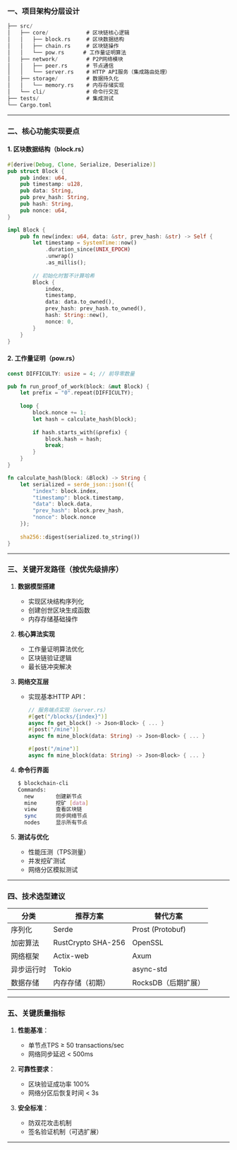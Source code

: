 


### 一、项目架构分层设计
```rust
├── src/
│   ├── core/            # 区块链核心逻辑
│   │   ├── block.rs     # 区块数据结构
│   │   ├── chain.rs     # 区块链操作
│   │   └── pow.rs      # 工作量证明算法
│   ├── network/         # P2P网络模块
│   │   ├── peer.rs      # 节点通信
│   │   └── server.rs    # HTTP API服务（集成路由处理）
│   ├── storage/         # 数据持久化
│   │   └── memory.rs    # 内存存储实现
│   └── cli/             # 命令行交互
├── tests/               # 集成测试
└── Cargo.toml
```

---

### 二、核心功能实现要点

#### 1. 区块数据结构（block.rs）
```rust
#[derive(Debug, Clone, Serialize, Deserialize)]
pub struct Block {
    pub index: u64,
    pub timestamp: u128,
    pub data: String,
    pub prev_hash: String,
    pub hash: String,
    pub nonce: u64,
}

impl Block {
    pub fn new(index: u64, data: &str, prev_hash: &str) -> Self {
        let timestamp = SystemTime::now()
            .duration_since(UNIX_EPOCH)
            .unwrap()
            .as_millis();
        
        // 初始化时暂不计算哈希
        Block {
            index,
            timestamp,
            data: data.to_owned(),
            prev_hash: prev_hash.to_owned(),
            hash: String::new(),
            nonce: 0,
        }
    }
}
```

#### 2. 工作量证明（pow.rs）
```rust
const DIFFICULTY: usize = 4; // 前导零数量

pub fn run_proof_of_work(block: &mut Block) {
    let prefix = "0".repeat(DIFFICULTY);
    
    loop {
        block.nonce += 1;
        let hash = calculate_hash(block);
        
        if hash.starts_with(&prefix) {
            block.hash = hash;
            break;
        }
    }
}

fn calculate_hash(block: &Block) -> String {
    let serialized = serde_json::json!({
        "index": block.index,
        "timestamp": block.timestamp,
        "data": block.data,
        "prev_hash": block.prev_hash,
        "nonce": block.nonce
    });
    
    sha256::digest(serialized.to_string())
}
```

---

### 三、关键开发路径（按优先级排序）

1. **数据模型搭建**
   - 实现区块结构序列化
   - 创建创世区块生成函数
   - 内存存储基础操作

2. **核心算法实现**
   - 工作量证明算法优化
   - 区块链验证逻辑
   - 最长链冲突解决

3. **网络交互层**
   - 实现基本HTTP API：
     ```rust
     // 服务端点实现（server.rs）
     #[get("/blocks/{index}")]
     async fn get_block() -> Json<Block> { ... }
     #[post("/mine")]
     async fn mine_block(data: String) -> Json<Block> { ... }
     
     #[post("/mine")]
     async fn mine_block(data: String) -> Json<Block> { ... }
     ```

4. **命令行界面**
   ```bash
   $ blockchain-cli 
   Commands:
     new       创建新节点
     mine      挖矿 [data]
     view      查看区块链
     sync      同步网络节点
     nodes     显示所有节点
   ```

5. **测试与优化**
   - 性能压测（TPS测量）
   - 并发挖矿测试
   - 网络分区模拟测试

---

### 四、技术选型建议

| 分类       | 推荐方案                  | 替代方案              |
|------------|--------------------------|----------------------|
| 序列化     | Serde                    | Prost (Protobuf)     |
| 加密算法   | RustCrypto SHA-256       | OpenSSL              |
| 网络框架   | Actix-web                | Axum                 |
| 异步运行时 | Tokio                    | async-std            |
| 数据存储   | 内存存储（初期）         | RocksDB（后期扩展）  |

---

### 五、关键质量指标

1. **性能基准**：
   - 单节点TPS ≥ 50 transactions/sec
   - 网络同步延迟 < 500ms

2. **可靠性要求**：
   - 区块验证成功率 100%
   - 网络分区后恢复时间 < 3s

3. **安全标准**：
   - 防双花攻击机制
   - 签名验证机制（可选扩展）

---
